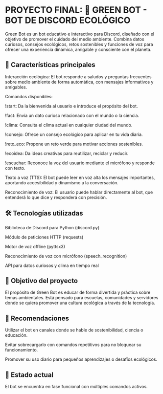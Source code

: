 # PROYECTO FINAL: 🌿 GREEN BOT - BOT DE DISCORD ECOLÓGICO

Green Bot es un bot educativo e interactivo para Discord, diseñado con el objetivo de promover el cuidado del medio ambiente. Combina datos curiosos, consejos ecológicos, retos sostenibles y funciones de voz para ofrecer una experiencia dinámica, amigable y consciente con el planeta.

## 📌 Características principales
Interacción ecológica:
El bot responde a saludos y preguntas frecuentes sobre medio ambiente de forma automática, con mensajes informativos y amigables.

Comandos disponibles:

!start: Da la bienvenida al usuario e introduce el propósito del bot.

!fact: Envía un dato curioso relacionado con el mundo o la ciencia.

!clima: Consulta el clima actual en cualquier ciudad del mundo.

!consejo: Ofrece un consejo ecológico para aplicar en tu vida diaria.

!reto_eco: Propone un reto verde para motivar acciones sostenibles.

!ecoidea: Da ideas creativas para reutilizar, reciclar y reducir.

!escuchar: Reconoce la voz del usuario mediante el micrófono y responde con texto.

Texto a voz (TTS):
El bot puede leer en voz alta los mensajes importantes, aportando accesibilidad y dinamismo a la conversación.

Reconocimiento de voz:
El usuario puede hablar directamente al bot, que entenderá lo que dice y responderá con precisión.

## 🛠️ Tecnologías utilizadas
Biblioteca de Discord para Python (discord.py)

Módulo de peticiones HTTP (requests)

Motor de voz offline (pyttsx3)

Reconocimiento de voz con micrófono (speech_recognition)

API para datos curiosos y clima en tiempo real

## 🎯 Objetivo del proyecto
El propósito de Green Bot es educar de forma divertida y práctica sobre temas ambientales. Está pensado para escuelas, comunidades y servidores donde se quiera promover una cultura ecológica a través de la tecnología.

## 🧠 Recomendaciones
Utilizar el bot en canales donde se hable de sostenibilidad, ciencia o educación.

Evitar sobrecargarlo con comandos repetitivos para no bloquear su funcionamiento.

Promover su uso diario para pequeños aprendizajes o desafíos ecológicos.

## 🧪 Estado actual
El bot se encuentra en fase funcional con múltiples comandos activos.
